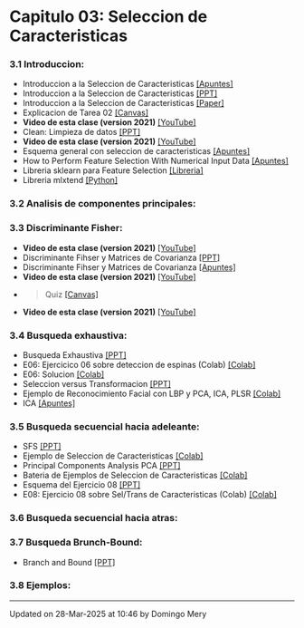 
# Capitulo 03: Seleccion de Caracteristicas
### 3.1 Introduccion:
* Introduccion a la Seleccion de Caracteristicas [[Apuntes]](https://github.com/domingomery/patrones/blob/master/clases/Cap03_Seleccion_de_Caracteristicas/presentations/PAT03_FeatureSelection_Intro.pdf)
* Introduccion a la Seleccion de Caracteristicas [[PPT]](https://github.com/domingomery/patrones/blob/master/clases/Cap03_Seleccion_de_Caracteristicas/presentations/PAT03_FeatureSelection_Intro.pptx)
* Introduccion a la Seleccion de Caracteristicas [[Paper]](https://github.com/domingomery/patrones/blob/master/clases/Cap03_Seleccion_de_Caracteristicas/presentations/PAT03_FeatureSelection.pdf)
* Explicacion de Tarea 02 [[Canvas]](https://cursos.canvas.uc.cl/courses/67528/assignments/383595)
* **Video de esta clase (version 2021)** [[YouTube]](https://youtu.be/2QpvMEa0lQ0)
* Clean: Limpieza de datos [[PPT]](https://github.com/domingomery/patrones/blob/master/clases/Cap03_Seleccion_de_Caracteristicas/presentations/PAT03_Clean.pptx)
* **Video de esta clase (version 2021)** [[YouTube]](https://youtu.be/sZhO6YVYAGE)
* Esquema general con seleccion de caracteristicas [[Apuntes]](https://github.com/domingomery/patrones/blob/master/clases/Cap03_Seleccion_de_Caracteristicas/presentations/PAT03_GeneralSchema.pdf)
* How to Perform Feature Selection With Numerical Input Data [[Apuntes]](https://machinelearningmastery.com/feature-selection-with-numerical-input-data/)
* Libreria sklearn para Feature Selection [[Libreria]](https://scikit-learn.org/stable/modules/feature_selection.html)
* Libreria mlxtend [[Python]](http://rasbt.github.io/mlxtend/user_guide/feature_selection/SequentialFeatureSelector/)
### 3.2 Analisis de componentes principales:
### 3.3 Discriminante Fisher:
* **Video de esta clase (version 2021)** [[YouTube]](https://youtu.be/b1BBhid8G-k)
* Discriminante Fihser y Matrices de Covarianza [[PPT]](https://github.com/domingomery/patrones/blob/master/clases/Cap03_Seleccion_de_Caracteristicas/presentations/PAT03_Fisher_Covarianzas.pptx)
* Discriminante Fihser y Matrices de Covarianza [[Apuntes]](https://github.com/domingomery/patrones/blob/master/clases/Cap03_Seleccion_de_Caracteristicas/presentations/PAT03_Fisher_Covarianzas.pdf)
* **Video de esta clase (version 2021)** [[YouTube]](https://youtu.be/llLtD7cA7KA)
* > Quiz [[Canvas]](https://cursos.canvas.uc.cl/courses/82169/assignments)
* **Video de esta clase (version 2021)** [[YouTube]](https://youtu.be/Qlv_EYy2WSI)
### 3.4 Busqueda exhaustiva:
* Busqueda Exhaustiva [[PPT]](https://github.com/domingomery/patrones/blob/master/clases/Cap03_Seleccion_de_Caracteristicas/presentations/PAT03_ExSearch.pptx)
* E06: Ejercicico 06 sobre deteccion de espinas (Colab) [[Colab]](https://drive.google.com/ooosssooo)
* E06: Solucion [[Colab]](https://drive.google.com/ooosssooo)
* Seleccion versus Transformacion [[PPT]](https://github.com/domingomery/patrones/blob/master/clases/Cap03_Seleccion_de_Caracteristicas/presentations/PAT03_Models.pptx)
* Ejemplo de Reconocimiento Facial con LBP y PCA, ICA, PLSR [[Colab]](https://drive.google.com/file/d/1m5FjawGtIJybkURabnbimBIk7ycfN2bw)
* ICA [[Apuntes]](https://towardsdatascience.com/independent-component-analysis-ica-in-python-a0ef0db0955e)
### 3.5 Busqueda secuencial hacia adeleante:
* SFS [[PPT]](https://github.com/domingomery/patrones/blob/master/clases/Cap03_Seleccion_de_Caracteristicas/presentations/PAT03_SFS.pptx)
* Ejemplo de Seleccion de Caracteristicas [[Colab]](https://drive.google.com/file/d/1kXMoYW760sig5xZRBBIA0L9vnxcRU8Nw)
* Principal Components Analysis PCA [[PPT]](https://github.com/domingomery/patrones/blob/master/clases/Cap03_Seleccion_de_Caracteristicas/presentations/PAT03_PCA.pptx)
* Bateria de Ejemplos de Seleccion de Caracteristicas [[Colab]](https://drive.google.com/file/d/1v1v6qxWkOTmd20cqNOgc5v8jpNWlhgXQ)
* Esquema del Ejercicio 08 [[PPT]](https://github.com/domingomery/patrones/blob/master/clases/Cap03_Seleccion_de_Caracteristicas/presentations/PAT03_Ejercicio08.pptx)
* E08: Ejercicio 08 sobre Sel/Trans de Caracteristicas (Colab) [[Colab]](https://colab.research.google.com/drive/ossso)
### 3.6 Busqueda secuencial hacia atras:
### 3.7 Busqueda Brunch-Bound:
* Branch and Bound [[PPT]](https://github.com/domingomery/patrones/blob/master/clases/Cap03_Seleccion_de_Caracteristicas/presentations/PAT03_BranchAndBound.pptx)
### 3.8 Ejemplos:
---


Updated on 28-Mar-2025 at 10:46 by Domingo Mery
